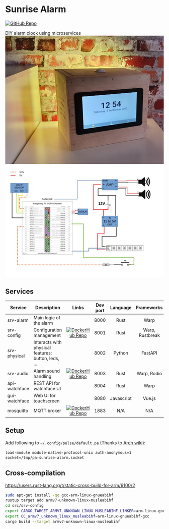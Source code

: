 # Sunrise Alarm
[![GitHub Repo](https://img.shields.io/badge/GitHub-repo-brightgreen?logo=github)](https://github.com/JenswBE/sunrise-alarm)

DIY alarm clock using microservices
![Result](schematics/result.jpg)
![Scheme](schematics/scheme.jpg)

## Services
| Service       | Description                                         | Links                                                                                                                                        | Dev port | Language   | Frameworks      |
|---------------|-----------------------------------------------------|:--------------------------------------------------------------------------------------------------------------------------------------------:|:--------:|:----------:|:---------------:|
| srv-alarm     | Main logic of the alarm                             |                                                                                                                                              | 8000     | Rust       | Warp            |
| srv-config    | Configuration management                            | [![DockerHub Repo](https://img.shields.io/badge/DockerHub-repo-blue?logo=docker)](https://hub.docker.com/r/jenswbe/sunrise-alarm-srv-config) | 8001     | Rust       | Warp, Rustbreak |
| srv-physical  | Interacts with physical features: button, leds, ... |                                                                                                                                              | 8002     | Python     | FastAPI         |
| srv-audio     | Alarm sound handling                                | [![DockerHub Repo](https://img.shields.io/badge/DockerHub-repo-blue?logo=docker)](https://hub.docker.com/r/jenswbe/sunrise-alarm-srv-audio)  | 8003     | Rust       | Warp, Rodio     |
| api-watchface | REST API for watchface UI                           |                                                                                                                                              | 8004     | Rust       | Warp            |
| gui-watchface | Web UI for touchscreen                              |                                                                                                                                              | 8080     | Javascript | Vue.js          |
| mosquitto     | MQTT broker                                         | [![DockerHub Repo](https://img.shields.io/badge/DockerHub-repo-blue?logo=docker)](https://hub.docker.com/_/eclipse-mosquitto)                | 1883     | N/A        | N/A             |

## Setup
Add following to `~/.config/pulse/default.pa` (Thanks to [Arch wiki](https://wiki.archlinux.org/index.php/PulseAudio/Examples#Allowing_multiple_users_to_use_PulseAudio_at_the_same_time)):
```
load-module module-native-protocol-unix auth-anonymous=1 socket=/tmp/pa-sunrise-alarm.socket
```

## Cross-compilation
https://users.rust-lang.org/t/static-cross-build-for-arm/9100/2

```bash
sudo apt-get install -qq gcc-arm-linux-gnueabihf
rustup target add armv7-unknown-linux-musleabihf
cd src/srv-config
export CARGO_TARGET_ARMV7_UNKNOWN_LINUX_MUSLEABIHF_LINKER=arm-linux-gnueabihf-gcc
export CC_armv7_unknown_linux_musleabihf=arm-linux-gnueabihf-gcc
cargo build --target armv7-unknown-linux-musleabihf
```